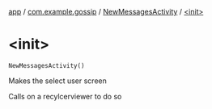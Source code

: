 [app](../../index.md) / [com.example.gossip](../index.md) / [NewMessagesActivity](index.md) / [&lt;init&gt;](./-init-.md)

# &lt;init&gt;

`NewMessagesActivity()`

Makes the select user screen

Calls on a recylcerviewer to do so

